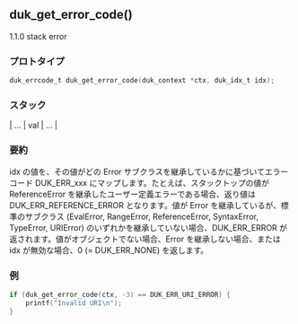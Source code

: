 ## duk_get_error_code() 

1.1.0 stack error

### プロトタイプ

```c
duk_errcode_t duk_get_error_code(duk_context *ctx, duk_idx_t idx);
```

### スタック

| ... | val | ... |

### 要約

idx の値を、その値がどの Error サブクラスを継承しているかに基づいてエラーコード DUK_ERR_xxx にマップします。たとえば、スタックトップの値が ReferenceError を継承したユーザー定義エラーである場合、返り値は DUK_ERR_REFERENCE_ERROR となります。値が Error を継承しているが、標準のサブクラス (EvalError, RangeError, ReferenceError, SyntaxError, TypeError, URIError) のいずれかを継承していない場合、DUK_ERR_ERROR が返されます。値がオブジェクトでない場合、Error を継承しない場合、または idx が無効な場合、0 (= DUK_ERR_NONE) を返します。


### 例

```c
if (duk_get_error_code(ctx, -3) == DUK_ERR_URI_ERROR) {
    printf("Invalid URI\n");
}
```
